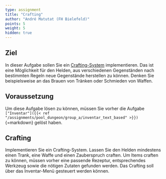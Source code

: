 ```yaml
---
type: assignment
title: "Crafting"
author: "André Matutat (FH Bielefeld)"
points: 5
weight: 5
hidden: true
---
```


## Ziel

In dieser Aufgabe sollen Sie ein [Crafting-System](https://de.wikipedia.org/wiki/Crafting) implementieren. Das ist eine Möglichkeit für den Helden, aus verschiedenen Gegenständen nach bestimmten Regeln neue Gegenstände herstellen zu können. Denken Sie beispielsweise an das Brauen von Tränken oder Schmieden von Waffen.

## Voraussetzung

Um diese Aufgabe lösen zu können, müssen Sie vorher die Aufgabe `["Inventar"]({{< ref "/assignments/pool_dungeon/group_a/inventar_text_based" >}})`{=markdown} gelöst haben.

## Crafting

Implementieren Sie ein Crafting-System.
Lassen Sie den Helden mindestens einen Trank, eine Waffe und einen Zauberspruch craften.
Um Items craften zu können, müssen vorher eine passende Rezeptur, entsprechendes Werkzeug sowie die nötigen Zutaten gefunden werden.
Das Crafting soll über das Inventar-Menü gesteuert werden können.

